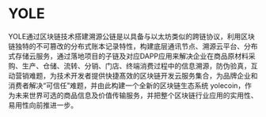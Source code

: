# YOLE
YOLE通过区块链技术搭建溯源公链是以具备与以太坊类似的跨链协议，利用区块链独特的不可篡改的分布式账本记录特性，构建底层通讯节点、溯源云平台、分布式存储云服务，通过落地项目的子链及对应DAPP应用来解决企业在商品原材料采购、生产、仓储、流转、分销、门店、终端消费过程中的信息溯源，防伪验真，互动营销难题，为技术开发者提供快捷髙效的区块链开发云服务集合，为品牌企业和消费者解决“可信任”难题，并由此构建一个全新的区块链生态系统 yolecoin，作为未来世界可选的商品信息及价值传输服务，并把整个区块链行业应用的实用性、易用性向前推进一步。
